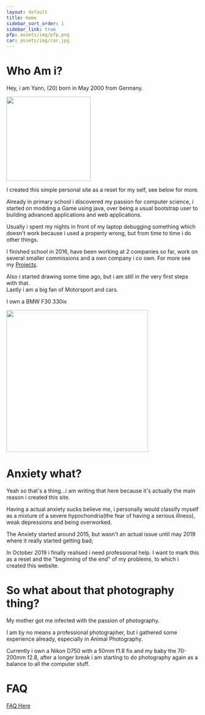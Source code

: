 ```yaml
---
layout: default
title: Home
sidebar_sort_order: 1
sidebar_link: true
pfp: assets/img/pfp.png
car: assets/img/car.jpg
---
```

# Who Am i?
Hey, i am Yann, (20) born in May 2000 from Germany.

<img src="{{ page.pfp }}" style="height: 220px;width: auto;" />

I created this simple personal site as a reset for my self, see below for more.

Already in primary school i discovered my passion for computer science, i started on modding a Game using java, over being a usual bootstrap user to building advanced applications and web applications.

Usually i spent my nights in front of my laptop debugging something which doesn't work because i used a property wrong, but from time to time i do other things.

I finished school in 2016, have been working at 2 companies so far, work on several smaller commissions and a own company i co own. For more see my [Projects](/projects.html).

Also i started drawing some time ago, but i am still in the very first steps with that.<br/>
Lastly i am a big fan of Motorsport and cars.

I own a BMW F30 330ix

<img src="{{ page.car }}" style="height: 370px;width: auto;" />

# Anxiety what?
Yeah so that's a thing...i am writing that here because it's actually the main reason i created this site.

Having a actual anxiety sucks believe me, i personally would classify myself as a mixture of a severe hypochondria(the fear of having a serious illness), weak depressions and being overworked.

The Anxiety started around 2015, but wasn't an actual issue until may 2019 where it really started getting bad;

In October 2019 i finally realised i need professional help. I want to mark this as a reset and the "beginning of the end" of my problems, to which i created this website.

# So what about that photography thing?
My mother got me infected with the passion of photography.

I am by no means a professional photographer, but i gathered some experience already, especially in Animal Photography.

Currently i own a Nikon D750 with a 50mm f1.8 fix and my baby the 70-200mm f2.8, after a longer break i am starting to do photography again as a balance to all the computer stuff.
# FAQ
[FAQ Here](/faq.html)
